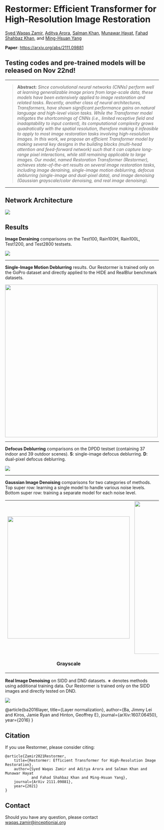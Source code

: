 # Restormer: Efficient Transformer for High-Resolution Image Restoration

[Syed Waqas Zamir](https://scholar.google.es/citations?user=WNGPkVQAAAAJ&hl=en), [Aditya Arora](https://adityac8.github.io/), [Salman Khan](https://salman-h-khan.github.io/), [Munawar Hayat](https://scholar.google.com/citations?user=Mx8MbWYAAAAJ&hl=en), [Fahad Shahbaz Khan](https://scholar.google.es/citations?user=zvaeYnUAAAAJ&hl=en), and [Ming-Hsuan Yang](https://scholar.google.com/citations?user=p9-ohHsAAAAJ&hl=en)


**Paper**: https://arxiv.org/abs/2111.09881


## Testing codes and pre-trained models will be released on Nov 22nd!

<hr />

> **Abstract:** *Since convolutional neural networks (CNNs) perform well at learning generalizable image priors from large-scale data, these models have been extensively applied to image restoration and related tasks. Recently, another class of neural architectures, Transformers, have shown significant performance gains on natural language and high-level vision tasks. While the Transformer model mitigates the shortcomings of CNNs (i.e., limited receptive field and inadaptability to input content), its computational complexity grows quadratically with the spatial resolution, therefore making it infeasible to apply to most image restoration tasks involving high-resolution images. In this work, we propose an efficient Transformer model by making several key designs in the building blocks (multi-head attention and feed-forward network) such that it can capture long-range pixel interactions, while still remaining applicable to large images. Our model, named Restoration Transformer (Restormer), achieves state-of-the-art results on several image restoration tasks, including image deraining, single-image motion deblurring, defocus deblurring (single-image and dual-pixel data), and image denoising (Gaussian grayscale/color denoising, and real image denoising).* 
<hr />

## Network Architecture

<img src = "https://i.imgur.com/ulLoEig.png"> 

## Results

<strong>Image Deraining</strong> comparisons on the Test100, Rain100H, Rain100L, Test1200, and Test2800 testsets.

<img src = "https://i.imgur.com/mMoqYJi.png"> 

<hr />

<strong>Single-Image Motion Deblurring</strong> results. Our Restormer is trained only on the GoPro dataset and directly applied to the HIDE and RealBlur benchmark datasets.

<img src = "https://i.imgur.com/htagDSl.png" width="500"> 

<hr />

<strong>Defocus Deblurring</strong> comparisons on the DPDD testset (containing 37 indoor and 39 outdoor scenes). **S**: single-image defocus
deblurring. **D**: dual-pixel defocus deblurring.

<img src = "https://i.imgur.com/sfKnLG2.png"> 

<hr />

<b>Gaussian Image Denoising</b> comparisons for two categories of methods. Top super row: learning a single model to handle various noise levels. Bottom super row: training a separate model for each noise level.

<table>
  <tr>
    <td> <img src = "https://i.imgur.com/4vzV8Qy.png" width="400"> </td>
    <td> <img src = "https://i.imgur.com/Sx986Xs.png" width="500"> </td>
  </tr>
  <tr>
    <td><p align="center"><b>Grayscale</b></p></td>
    <td><p align="center"><b>Color</b></p></td>
  </tr>
</table>

<b>Real Image Denoising</b> on SIDD and DND datasets. ∗ denotes methods using additional training data. Our Restormer is
trained only on the SIDD images and directly tested on DND.

<img src = "https://i.imgur.com/6v5PRxj.png">

@article{ba2016layer,
  title={Layer normalization},
  author={Ba, Jimmy Lei and Kiros, Jamie Ryan and Hinton, Geoffrey E},
  journal={arXiv:1607.06450},
  year={2016}
}


## Citation
If you use Restormer, please consider citing:

    @article{Zamir2021Restormer,
        title={Restormer: Efficient Transformer for High-Resolution Image Restoration}, 
        author={Syed Waqas Zamir and Aditya Arora and Salman Khan and Munawar Hayat 
                and Fahad Shahbaz Khan and Ming-Hsuan Yang},
        journal={ArXiv 2111.09881},
        year={2021}
    }

## Contact
Should you have any question, please contact waqas.zamir@inceptioniai.org

